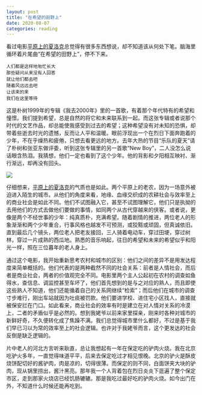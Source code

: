 ```yaml
---
layout: post
title: "在希望的田野上"
date: 2020-08-07
categories: reading
---
```


看过电影[平原上的夏洛克](https://movie.douban.com/subject/33400376/)总觉得有很多东西想说，却不知道该从何处下笔。脑海里循环着片尾曲“在希望的田野上”，停不下来。
~~~
人们都是这样地匆忙长大
那些疑问从来没有人回答
就让他们都去吧
随着风远远去吧
让该来的来
我们在这里等待
~~~
这是朴树1999年的专辑《我去2000年》里的一首歌，有着那个年代特有的希望和憧憬。我们提到希望，总是自然的将它和未来联系到一起。而这张专辑或者说那个时代的文艺作品，却总能使我感受到过去的希望；这种希望没有对未知的恐惧，却带着些逝去时光的遗憾，反而让人平和温暖。眼前浮现出一个在烈日下面奔跑着的少年，不在乎燥热和疲倦，只想去看更远的地方。去年大热的节目“乐队的夏天”请了朴树和张亚东做评委，听到这张专辑里的另一首歌“New Boy”，二人没怎么说话眼含热泪。我猜想，他们一定也看到了这个少年。他的背影和夕阳相互映衬、渐行渐远，却再没有回头。

![](https://m.media-amazon.com/images/M/MV5BZDE3MmE0YTAtNTRiMi00ZDVlLTk1ODctYTY0OTRhZjVkMjk4XkEyXkFqcGdeQXVyNzI1NzMxNzM@._V1_SX1777_CR0,0,1777,999_AL_.jpg)

仔细想来，[平原上的夏洛克](https://movie.douban.com/subject/33400376/)的气质也是如此。两个平原上的老农，因为一场意外被迫进入陌生的城市。从他们的角度来看，地缘、血缘交织成的农耕社会与效率至上的商业社会是如此不同。他们不试图融入它，甚至不试图理解它，他们只是执拗的去用他们的方式去做他们要做的事情，如同两个从古代穿越来的侠客。或者说，更像是两个不经世事的少年：纯真质朴，充满希望。随着剧情的推进，两位老人的形象渐渐和两个少年重合，行事风格也越发不可预测，或狡黠或顽固，但真诚依旧。直到最后几个镜头，两位老人把老友接回，三人骑着电动车，穿过田埂，穿过树林，穿过一片成熟的西瓜地。熟悉的音乐响起，往日的希望和未来的希望似乎和阳光一样，照在三位暮年的老人身上。

通过这个电影，我开始重新思考农村和城市的区别：他们之间的差异不是用发达程度来简单概括的。他们代表的是两种截然不同的社会关系：前者是人情社会，而后者是商业社会，两者的价值观完全不同。电影里两个主人公起初在农村的调查如鱼得水，查信息、调监控甚至车坏了，他们首先想到的是与之对应的熟人，而且即使这些熟人不知道，他们还能循着自己的关系网继续“检索”；而后他们在城市的调查寸步难行，刚出车站就因为吐痰被罚款。他们要进学校、进住宅小区找人，直接就被保安拦在门口。如此看来，商业社会的效率有时是建立在对人情对关系的冷漠上，二者的矛盾似乎是必然的。想到我姥爷以前来家里探亲，刚来时各种对城市的新鲜好奇，不久便转化成了焦躁不满。我们总觉得城市里什么都好，不过是基于我们早已习以为常的效率至上的社会逻辑。也许对于我姥爷而言，这个更发达的社会反倒是缺乏逻辑的。

片中老人的河北方言听来耿直，总让我想起有一年在保定吃的驴肉火烧。我在北京吃驴火多年，一直觉得味道平平，后来去保定吃过才相见恨晚。北京的驴火是酥皮烧饼配切好的酱驴肉，肉是凉的，切得很薄。而保定的则不同，白面饼夹大块的驴肉，现从锅里捞出，酱汁黑亮。那年我一个人背着包在烈日炎炎下逛遍了整个保定市区，走到那家火烧店已经饥肠辘辘。那是我吃过最好吃的驴肉火烧。如今出门在外，不知道什么时候还能再吃到。

